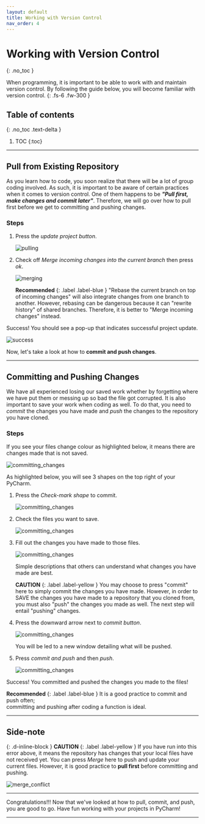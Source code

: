 ```yaml
---
layout: default
title: Working with Version Control
nav_order: 4
---
```


# Working with Version Control
{: .no_toc }


When programming, it is important to be able to work with and maintain version control. By following the guide below, you will become familiar with version control.
{: .fs-6 .fw-300 }

## Table of contents
{: .no_toc .text-delta }

1. TOC
{:toc}

--- 

## Pull from Existing Repository       
                                        
As you learn how to code, you soon realize that there will be a lot of group coding involved. As such, it is important to be aware of certain practices when it comes to version control. One of them happens to be **_"Pull first, make changes and commit later"_**. Therefore, we will go over how to pull first before we get to committing and pushing changes.

### Steps

1. Press the _update project button_.
    
    ![pulling](https://github.com/harryseo1992/Pycharm-For-Dummies/blob/gh-pages/assets/images/update_project.png?raw=true "Update project button")


2. Check off _Merge incoming changes into the current branch_ then press _ok_.
    
    ![merging](https://github.com/harryseo1992/Pycharm-For-Dummies/blob/gh-pages/assets/images/merge_project.png?raw=true "Merge project")

    **Recommended**
    {: .label .label-blue } 
            "Rebase the current branch on top of incoming changes" will 
            also integrate changes from one branch to another. However, rebasing
            can be dangerous because it can "rewrite history" of shared branches.
            Therefore, it is better to "Merge incoming changes" instead.


Success! You should see a pop-up that indicates successful project update.

![success](https://github.com/harryseo1992/Pycharm-For-Dummies/blob/gh-pages/assets/images/update_success_real.png?raw=true "Updated project")

Now, let's take a look at how to **commit and push changes**.

---

## Committing and Pushing Changes       


We have all experienced losing our saved work whether by forgetting where we have put them or messing up so bad the file got corrupted. It is also important to save your work when coding as well. To do that, you need to *commit* the changes you have made and *push* the changes to the repository you have cloned.

### Steps


If you see your files change colour as highlighted below, it means there are changes made that is not saved.       

![committing_changes](https://github.com/harryseo1992/Pycharm-For-Dummies/blob/gh-pages/assets/images/commit_highlighted.png?raw=true "committing changes")


As highlighted below, you will see 3 shapes on the top right of your PyCharm.

1. Press the *Check-mark shape* to commit.

    ![committing_changes](https://github.com/harryseo1992/Pycharm-For-Dummies/blob/gh-pages/assets/images/commit_button_highlighted.png?raw=true "committing changes")


2. Check the files you want to save.

    ![committing_changes](https://github.com/harryseo1992/Pycharm-For-Dummies/blob/gh-pages/assets/images/commit_message_highlighted.png?raw=true "committing changes")


3. Fill out the changes you have made to those files.

    ![committing_changes](https://github.com/harryseo1992/Pycharm-For-Dummies/blob/gh-pages/assets/images/commit_message_filledout.png?raw=true "committing changes")

    Simple descriptions that others can understand what changes you have made are best.

    **CAUTION**
    {: .label .label-yellow }
            You may choose to press "commit" here to simply commit the changes you have made. 
            However, in order to SAVE the changes you have made to a repository that you cloned from,    
            you must also "push" the changes you made as well. The next step will entail "pushing" changes.
   
4. Press the downward arrow next to *commit button*.

    ![committing_changes](https://github.com/harryseo1992/Pycharm-For-Dummies/blob/gh-pages/assets/images/commit_and_push.png?raw=true "committing changes")

    You will be led to a new window detailing what will be pushed.

5. Press *commit and push* and then _push_.

    ![committing_changes](https://github.com/harryseo1992/Pycharm-For-Dummies/blob/gh-pages/assets/images/commit_and_push_finally_pushing.png?raw=true "committing changes")


Success! You committed and pushed the changes you made to the files! 

**Recommended**
{: .label .label-blue } 
    It is a good practice to commit and push often;   
    committing and pushing after coding a function is ideal.

---
## Side-note
{: .d-inline-block }
**CAUTION**
{: .label .label-yellow }
If you have run into this error above, it means the repository has changes that your local files have not received yet. You can press _Merge_ here to push and update your current files. However, it is good practice to **pull first** before committing and pushing.

![merge_conflict](https://github.com/harryseo1992/Pycharm-For-Dummies/blob/gh-pages/assets/images/merge_conflict.png?raw=true "conflict")

---
    
Congratulations!!! Now that we've looked at how to pull, commit, and push, you are good to go. Have fun working with your projects in PyCharm!

--- 
